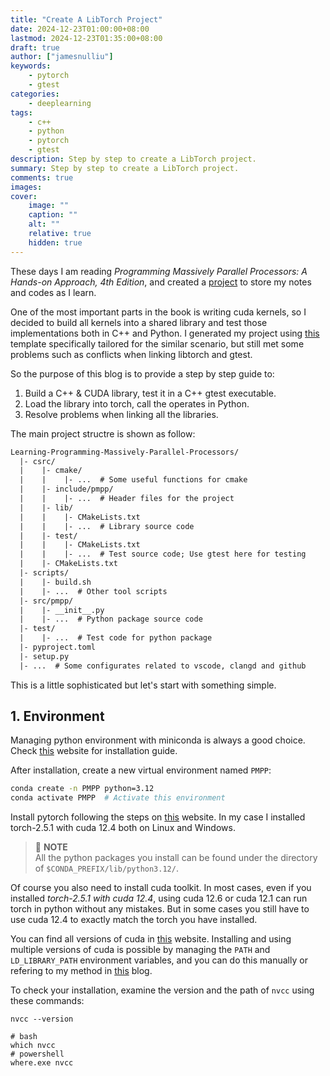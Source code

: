 ```yaml
---
title: "Create A LibTorch Project"
date: 2024-12-23T01:00:00+08:00
lastmod: 2024-12-23T01:35:00+08:00
draft: true
author: ["jamesnulliu"]
keywords: 
    - pytorch
    - gtest
categories:
    - deeplearning
tags:
    - c++
    - python
    - pytorch
    - gtest
description: Step by step to create a LibTorch project.
summary: Step by step to create a LibTorch project.
comments: true
images:
cover:
    image: ""
    caption: ""
    alt: ""
    relative: true
    hidden: true
---
```


These days I am reading *Programming Massively Parallel Processors: A Hands-on Approach, 4th Edition*, and created a [project](https://github.com/jamesnulliu/Learning-Programming-Massively-Parallel-Processors) to store my notes and codes as I learn. 

One of the most important parts in the book is writing cuda kernels, so I decided to build all kernels into a shared library and test those implementations both in C++ and Python. I generated my project using [this](https://github.com/jamesnulliu/VSC-Python-Project-Template) template specifically tailored for the similar scenario, but still met some problems such as conflicts when linking libtorch and gtest.

So the purpose of this blog is to provide a step by step guide to: 

1. Build a C++ & CUDA library, test it in a C++ gtest executable.
2. Load the library into torch, call the operates in Python.
3. Resolve problems when linking all the libraries.

The main project structre is shown as follow:

```txt {linenos=true}
Learning-Programming-Massively-Parallel-Processors/
  |- csrc/
  |    |- cmake/
  |    |    |- ...  # Some useful functions for cmake
  |    |- include/pmpp/
  |    |    |- ...  # Header files for the project
  |    |- lib/
  |    |    |- CMakeLists.txt
  |    |    |- ...  # Library source code
  |    |- test/
  |    |    |- CMakeLists.txt
  |    |    |- ...  # Test source code; Use gtest here for testing
  |    |- CMakeLists.txt
  |- scripts/
  |    |- build.sh
  |    |- ...  # Other tool scripts
  |- src/pmpp/
  |    |- __init__.py
  |    |- ...  # Python package source code
  |- test/
  |    |- ...  # Test code for python package
  |- pyproject.toml
  |- setup.py
  |- ...  # Some configurates related to vscode, clangd and github
```

This is a little sophisticated but let's start with something simple.

## 1. Environment

Managing python environment with miniconda is always a good choice. Check [this](https://docs.anaconda.com/miniconda/install/#quick-command-line-install) website for installation guide.

After installation, create a new virtual environment named `PMPP`:

```bash {linenos=true}
conda create -n PMPP python=3.12
conda activate PMPP  # Activate this environment
```

Install pytorch following the steps on [this](https://pytorch.org/get-started/locally/#start-locally) website. In my case I installed torch-2.5.1 with cuda 12.4 both on Linux and Windows.

> 📓 **NOTE**  
> All the python packages you install can be found under the directory of `$CONDA_PREFIX/lib/python3.12/`.

Of course you also need to install cuda toolkit. In most cases, even if you installed *torch-2.5.1 with cuda 12.4*, using cuda 12.6 or cuda 12.1 can run torch in python without any mistakes. But in some cases you still have to use cuda 12.4 to exactly match the torch you have installed.

You can find all versions of cuda in [this](https://developer.nvidia.com/cuda-toolkit-archive) website. Installing and using multiple versions of cuda is possible by managing the `PATH` and `LD_LIBRARY_PATH` environment variables, and you can do this manually or refering to my method in [this](/blogs/environment-variable-management) blog.

To check your installation, examine the version and the path of `nvcc` using these commands:

``` {linenos=true}
nvcc --version

# bash
which nvcc
# powershell
where.exe nvcc
```
